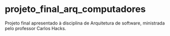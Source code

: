 # projeto_final_arq_computadores
Projeto final apresentado à disciplina de Arquitetura de software, ministrada pelo professor Carlos Hacks.
